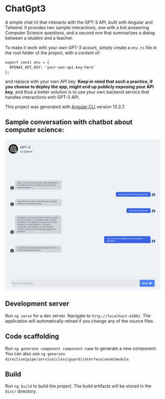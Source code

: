 # ChatGpt3

A simple chat UI that interacts with the GPT-3 API, built with Angular and Tailwind. It provides two sample interactions, one with a bot answering Computer Science questions, and a second one that summarizes a dialog between a student and a teacher.

To make it work with your own GPT-3 acount, simply create a `env.ts` file in the root folder of the project, with a content of:
```
export const env = {
  OPENAI_API_KEY: 'your-own-api-key-here'
};
```
and replace with your own API key. **Keep in mind that such a practice, if you choose to deploy the app, might end up publicly exposing your API key,** and thus a better solution is to use your own backend service that handles interactions with GPT-3 API.

This project was generated with [Angular CLI](https://github.com/angular/angular-cli) version 13.3.7.

## Sample conversation with chatbot about computer science:
![Alt text](sample_conversation.jpg?raw=true "Sample conversation with chatbot about computer science")

## Development server

Run `ng serve` for a dev server. Navigate to `http://localhost:4200/`. The application will automatically reload if you change any of the source files.

## Code scaffolding

Run `ng generate component component-name` to generate a new component. You can also use `ng generate directive|pipe|service|class|guard|interface|enum|module`.

## Build

Run `ng build` to build the project. The build artifacts will be stored in the `dist/` directory.
